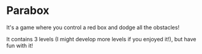 # Parabox
It's a game where you control a red box and dodge all the obstacles!

It contains 3 levels (I might develop more levels if you enjoyed it!), but have fun with it!

